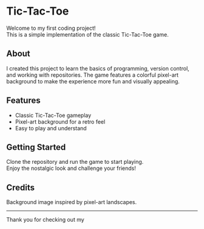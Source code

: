 # Tic-Tac-Toe

Welcome to my first coding project!  
This is a simple implementation of the classic Tic-Tac-Toe game.

## About

I created this project to learn the basics of programming, version control, and working with repositories. The game features a colorful pixel-art background to make the experience more fun and visually appealing.

## Features

- Classic Tic-Tac-Toe gameplay
- Pixel-art background for a retro feel
- Easy to play and understand

## Getting Started

Clone the repository and run the game to start playing.  
Enjoy the nostalgic look and challenge your friends!

## Credits

Background image inspired by pixel-art landscapes.

---
Thank you for checking out my